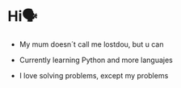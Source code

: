 # Hi🗣

- My mum doesn´t call me lostdou, but u can

- Currently learning Python and more languajes

- I love solving problems, except my problems
